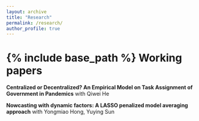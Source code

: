 ```yaml
---
layout: archive
title: "Research"
permalink: /research/
author_profile: true
---
```


<!-- {% if author.googlescholar %}-->
<!--   You can also find my articles on <u><a href="{{author.googlescholar}}">my Google Scholar profile</a>.</u>-->
<!-- {% endif %}-->

{% include base_path %}
Working papers
===============
**Centralized or Decentralized? An Empirical Model on Task Assignment of Government in Pandemics**
with Qiwei He

**Nowcasting with dynamic factors: A LASSO penalized model averaging approach**
with Yongmiao Hong, Yuying Sun

<!-- {% for post in site.publications reversed %}-->
<!--   {% include archive-single.html %}-->
<!-- {% endfor %}-->
